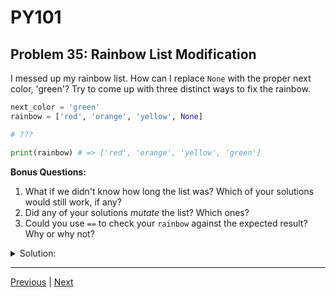 # PY101
## Problem 35: Rainbow List Modification

I messed up my rainbow list. How can I replace `None` with the proper next color, 'green'? Try to come up with three distinct ways to fix the rainbow.

```python
next_color = 'green'
rainbow = ['red', 'orange', 'yellow', None]

# ???

print(rainbow) # => ['red', 'orange', 'yellow', 'green']
```

**Bonus Questions:**
1. What if we didn't know how long the list was? Which of your solutions would still work, if any?
2. Did any of your solutions *mutate* the list? Which ones?
3. Could you use `==` to check your `rainbow` against the expected result? Why or why not?

<details>
<summary>Solution:</summary>

Can be done in many ways.

```python
rainbow[rainbow.index(None)] = next_color

rainbow = [next_color if color is None else color for color in rainbow]

rainbow[-1] = next_color

rainbow.pop()
rainbow.append(next_color)
```

**Bonus Answers:**

**Bonus 1**: The first two solutions would still work if we didn't know the list length.

**Bonus 2**: Yes, the first, third, and fourth solutions mutate the list. The second solution creates a new list.

**Bonus 3**: Yes, you can use `==` to check if `rainbow` matches the expected result. The `==` operator compares the contents of lists element by element. As long as the contents and order are the same, the comparison will return `True`.

</details>

---

[Previous](34.md) | [Next](36.md)

